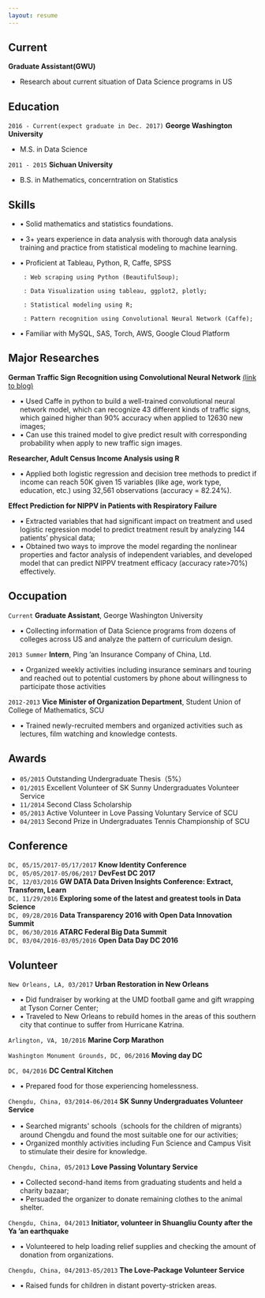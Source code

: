 ```yaml
---
layout: resume
---  
```


## Current


**Graduate Assistant(GWU)** 

* Research about current situation of Data Science programs in US                                     

## Education

`2016 - Current(expect graduate in Dec. 2017)`
 __George Washington University__
* M.S. in Data Science

`2011 - 2015`
__Sichuan University__
* B.S. in Mathematics, concerntration on Statistics 

## Skills
* • Solid mathematics and statistics foundations.   
* • 3+ years experience in data analysis with thorough data analysis training and practice from statistical modeling to machine learning.  
* • Proficient at Tableau, Python, R, Caffe, SPSS 

       : Web scraping using Python (BeautifulSoup); 
       
       : Data Visualization using tableau, ggplot2, plotly;  
       
       : Statistical modeling using R;     
       
       : Pattern recognition using Convolutional Neural Network (Caffe);    
       
* • Familiar with MySQL, SAS, Torch, AWS, Google Cloud Platform  



## Major Researches

**German Traffic Sign Recognition using Convolutional Neural Network**
[(link to blog)](https://san-wang.github.io/blog/GTSRB/) 

* • Used Caffe in python to build a well-trained convolutional neural network model, which can recognize 43 different kinds of traffic signs, which gained higher than 90% accuracy when applied to 12630 new images; 
* • Can use this trained model to give predict result with corresponding probability when apply to new traffic sign images.

**Researcher, Adult Census Income Analysis using R** 
* • Applied both logistic regression and decision tree methods to predict if income can reach 50K given 15 variables (like age, work type, education, etc.) using 32,561 observations (accuracy = 82.24%).

**Effect Prediction for NIPPV in Patients with Respiratory Failure**              
* •	Extracted variables that had significant impact on treatment and used logistic regression model to predict treatment result by analyzing 144 patients’ physical data;
* •	Obtained two ways to improve the model regarding the nonlinear properties and factor analysis of independent variables, and developed model that can predict NIPPV treatment efficacy (accuracy rate>70%) effectively.                                 

## Occupation

`Current`
__Graduate Assistant__, George Washington University 

- •	Collecting information of Data Science programs from dozens of colleges across US and analyze the pattern of curriculum design.  

`2013 Summer`
__Intern__, Ping ’an Insurance Company of China, Ltd.

- •	Organized weekly activities including insurance seminars and touring and reached out to potential customers by phone about willingness to participate those activities

`2012-2013`
__Vice Minister of Organization Department__, Student Union of College of Mathematics, SCU      
- •	Trained newly-recruited members and organized activities such as lectures, film watching and knowledge contests.

## Awards
* `05/2015` Outstanding Undergraduate Thesis（5%） 
* `01/2015` Excellent Volunteer of SK Sunny Undergraduates Volunteer Service  
* `11/2014` Second Class Scholarship   
* `05/2013` Active Volunteer in Love Passing Voluntary Service of SCU  
* `04/2013` Second Prize in Undergraduates Tennis Championship of SCU

## Conference

`DC, 05/15/2017-05/17/2017` **Know Identity Conference**  
`DC, 05/05/2017-05/06/2017` **DevFest DC 2017**  
`DC, 12/03/2016` **GW DATA Data Driven Insights Conference: Extract, Transform, Learn**  
`DC, 11/29/2016` **Exploring some of the latest and greatest tools in Data Science**  
`DC, 09/28/2016` **Data Transparency 2016 with Open Data Innovation Summit**  
`DC, 06/30/2016` **ATARC Federal Big Data Summit**  
`DC, 03/04/2016-03/05/2016` **Open Data Day DC 2016**  


## Volunteer

`New Orleans, LA, 03/2017` **Urban Restoration in New Orleans**	                                             
* •	Did fundraiser by working at the UMD football game and gift wrapping at Tyson Corner Center;
* •	Traveled to New Orleans to rebuild homes in the areas of this southern city that continue to suffer from Hurricane Katrina.

`Arlington, VA, 10/2016` **Marine Corp Marathon**	                                                        


`Washington Monument Grounds, DC, 06/2016` **Moving day DC**                                         


`DC, 04/2016` **DC Central Kitchen**
* •	Prepared food for those experiencing homelessness.

`Chengdu, China, 03/2014-06/2014` **SK Sunny Undergraduates Volunteer Service**	                         
* •	Searched migrants' schools（schools for the children of migrants） around Chengdu and found the most suitable one for our activities; 
* •	Organized monthly activities including Fun Science and Campus Visit to stimulate their desire for knowledge.

`Chengdu, China, 05/2013` **Love Passing Voluntary Service**	                                         
* •	Collected second-hand items from graduating students and held a charity bazaar;
* •	Persuaded the organizer to donate remaining clothes to the animal shelter.

`Chengdu, China, 04/2013` **Initiator, volunteer in Shuangliu County after the Ya ’an earthquake**               
* •	Volunteered to help loading relief supplies and checking the amount of donation from organizations.

`Chengdu, China, 04/2013-05/2013` **The Love-Package Volunteer Service**                                      
* •	Raised funds for children in distant poverty-stricken areas.


<!-- ### Footer

Last updated: June 2017 -->


